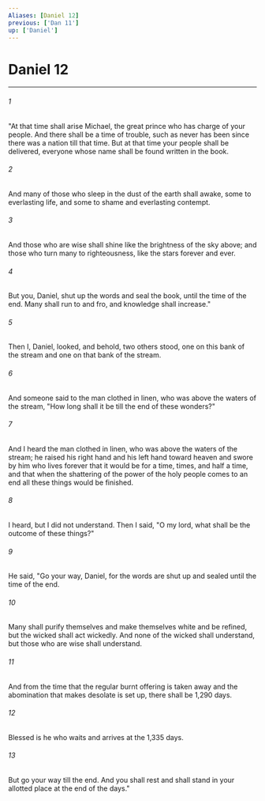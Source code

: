 ```yaml
---
Aliases: [Daniel 12]
previous: ['Dan 11']
up: ['Daniel']
---
```

# Daniel 12

***

 

###### 1 
"At that time shall arise Michael, the great prince who has charge of your people. And there shall be a time of trouble, such as never has been since there was a nation till that time. But at that time your people shall be delivered, everyone whose name shall be found written in the book. 
 

###### 2 
And many of those who sleep in the dust of the earth shall awake, some to everlasting life, and some to shame and everlasting contempt. 
 

###### 3 
And those who are wise shall shine like the brightness of the sky above; and those who turn many to righteousness, like the stars forever and ever. 
 

###### 4 
But you, Daniel, shut up the words and seal the book, until the time of the end. Many shall run to and fro, and knowledge shall increase."
 
 

###### 5 
Then I, Daniel, looked, and behold, two others stood, one on this bank of the stream and one on that bank of the stream. 
 

###### 6 
And someone said to the man clothed in linen, who was above the waters of the stream, "How long shall it be till the end of these wonders?" 
 

###### 7 
And I heard the man clothed in linen, who was above the waters of the stream; he raised his right hand and his left hand toward heaven and swore by him who lives forever that it would be for a time, times, and half a time, and that when the shattering of the power of the holy people comes to an end all these things would be finished. 
 

###### 8 
I heard, but I did not understand. Then I said, "O my lord, what shall be the outcome of these things?" 
 

###### 9 
He said, "Go your way, Daniel, for the words are shut up and sealed until the time of the end. 
 

###### 10 
Many shall purify themselves and make themselves white and be refined, but the wicked shall act wickedly. And none of the wicked shall understand, but those who are wise shall understand. 
 

###### 11 
And from the time that the regular burnt offering is taken away and the abomination that makes desolate is set up, there shall be 1,290 days. 
 

###### 12 
Blessed is he who waits and arrives at the 1,335 days. 
 

###### 13 
But go your way till the end. And you shall rest and shall stand in your allotted place at the end of the days."
 
